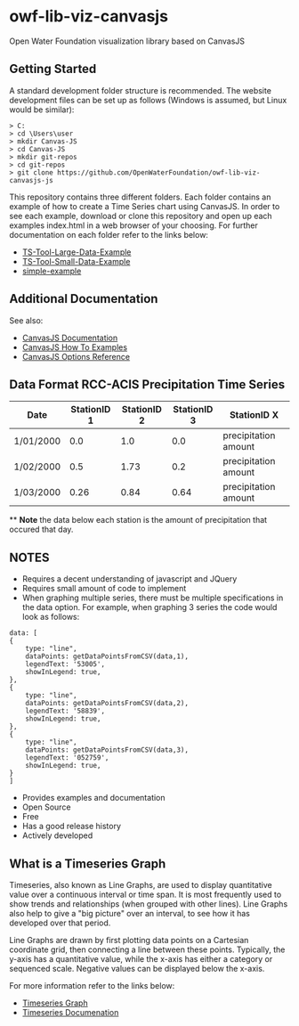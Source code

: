  # owf-lib-viz-canvasjs
Open Water Foundation visualization library based on CanvasJS

## Getting Started

A standard development folder structure is recommended. The website development files can be set up as follows (Windows is assumed, but Linux would be similar):

```
> C:
> cd \Users\user
> mkdir Canvas-JS
> cd Canvas-JS
> mkdir git-repos
> cd git-repos
> git clone https://github.com/OpenWaterFoundation/owf-lib-viz-canvasjs-js
``` 
This repository contains three different folders. Each folder contains an example of how to create a Time Series chart using CanvasJS. In order to see each example, download or clone this repository and open up each examples index.html in a web browser of your choosing. For further documentation on each folder refer to the links below:

* [TS-Tool-Large-Data-Example](https://github.com/OpenWaterFoundation/owf-lib-viz-canvasjs-js/tree/master/TS-Tool-Large-Data-Example)
* [TS-Tool-Small-Data-Example](https://github.com/OpenWaterFoundation/owf-lib-viz-canvasjs-js/tree/master/TS-Tool-Small-Data-Example)
* [simple-example](https://github.com/OpenWaterFoundation/owf-lib-viz-canvasjs-js/tree/master/simple-example)

## Additional Documentation

See also:
* [CanvasJS Documentation](http://canvasjs.com/docs/charts/basics-of-creating-html5-chart/)
* [CanvasJS How To Examples](http://canvasjs.com/docs/charts/how-to/creating-dynamic-charts)
* [CanvasJS Options Reference](http://canvasjs.com/docs/charts/chart-options/)

## Data Format RCC-ACIS Precipitation Time Series
|Date   |StationID 1   |StationID 2   |StationID 3   |StationID X   |
|:-:|---|---|---|---|
|1/01/2000   |0.0   |1.0   |0.0   |precipitation amount   |
|1/02/2000   |0.5   |1.73   |0.2   |precipitation amount   |
|1/03/2000   |0.26   |0.84   |0.64   |precipitation amount   |

** **Note** the data below each station is the amount of precipitation that occured that day. 

## NOTES

* Requires a decent understanding of javascript and JQuery
* Requires small amount of code to implement 
* When graphing multiple series, there must be multiple specifications in the data option. For example, when graphing 3 series the code would look as follows:
```
data: [
{
    type: "line",
    dataPoints: getDataPointsFromCSV(data,1),
    legendText: '53005',
    showInLegend: true,
},
{
    type: "line",
    dataPoints: getDataPointsFromCSV(data,2),
    legendText: '58839',
    showInLegend: true,
},
{
    type: "line",
    dataPoints: getDataPointsFromCSV(data,3),
    legendText: '052759',
    showInLegend: true,
}
]
```
* Provides examples and documentation
* Open Source
* Free
* Has a good release history
* Actively developed

## What is a Timeseries Graph

Timeseries, also known as Line Graphs, are used to display quantitative value over a continuous interval or time span. It is most frequently used to show trends and relationships (when grouped with other lines). Line Graphs also help to give a "big picture" over an interval, to see how it has developed over that period.

Line Graphs are drawn by first plotting data points on a Cartesian coordinate grid, then connecting a line between these points. Typically, the y-axis has a quantitative value, while the x-axis has either a category or sequenced scale. Negative values can be displayed below the x-axis.

For more information refer to the links below:

* [Timeseries Graph](http://www.datavizcatalogue.com/methods/line_graph.html)
* [Timeseries Documenation](https://developers.google.com/chart/interactive/docs/gallery/linechart)